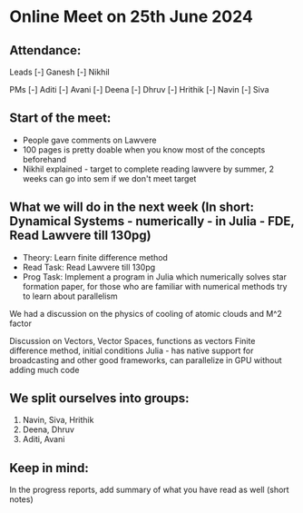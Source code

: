 # Online Meet on 25th June 2024

## Attendance:

Leads
[-] Ganesh
[-] Nikhil

PMs
[-] Aditi
[-] Avani
[-] Deena
[-] Dhruv
[-] Hrithik
[-] Navin
[-] Siva

## Start of the meet:
* People gave comments on Lawvere
* 100 pages is pretty doable when you know most of the concepts beforehand
* Nikhil explained - target to complete reading lawvere by summer, 2 weeks can go into sem if we don't meet target

## What we will do in the next week (In short: Dynamical Systems - numerically - in Julia - FDE, Read Lawvere till 130pg)
* Theory: Learn finite difference method
* Read Task: Read Lawvere till 130pg
* Prog Task: Implement a program in Julia which numerically solves star formation paper, for those who are familiar with numerical methods try to learn about parallelism 

We had a discussion on the physics of cooling of atomic clouds and M^2 factor

Discussion on Vectors, Vector Spaces, functions as vectors
Finite difference method, initial conditions
Julia - has native support for broadcasting and other good frameworks, can parallelize in GPU without adding much code

## We split ourselves into groups:
1. Navin, Siva, Hrithik
2. Deena, Dhruv
3. Aditi, Avani

## Keep in mind:
In the progress reports, add summary of what you have read as well (short notes)
